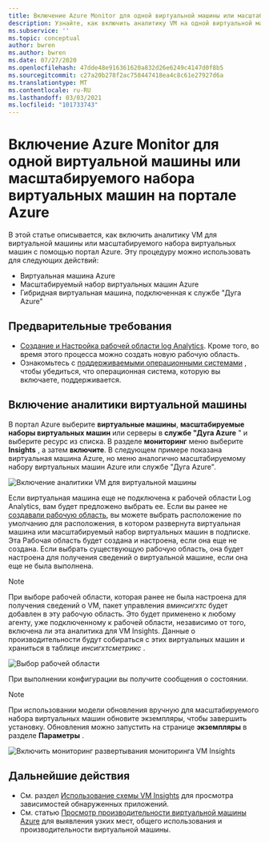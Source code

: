 ```yaml
---
title: Включение Azure Monitor для одной виртуальной машины или масштабируемого набора виртуальных машин на портале Azure
description: Узнайте, как включить аналитику VM на одной виртуальной машине Azure или в масштабируемом наборе виртуальных машин с помощью портал Azure.
ms.subservice: ''
ms.topic: conceptual
author: bwren
ms.author: bwren
ms.date: 07/27/2020
ms.openlocfilehash: 47dde48e916361620a832d26e6249c4147d0f8b5
ms.sourcegitcommit: c27a20b278f2ac758447418ea4c8c61e27927d6a
ms.translationtype: MT
ms.contentlocale: ru-RU
ms.lasthandoff: 03/03/2021
ms.locfileid: "101733743"
---
```

# <a name="enable-azure-monitor-for-single-virtual-machine-or-virtual-machine-scale-set-in-the-azure-portal"></a>Включение Azure Monitor для одной виртуальной машины или масштабируемого набора виртуальных машин на портале Azure
В этой статье описывается, как включить аналитику VM для виртуальной машины или масштабируемого набора виртуальных машин с помощью портал Azure. Эту процедуру можно использовать для следующих действий:

- Виртуальная машина Azure
- Масштабируемый набор виртуальных машин Azure
- Гибридная виртуальная машина, подключенная к службе "Дуга Azure"

## <a name="prerequisites"></a>Предварительные требования

- [Создание и Настройка рабочей области log Analytics](./vminsights-configure-workspace.md). Кроме того, во время этого процесса можно создать новую рабочую область.
- Ознакомьтесь с [поддерживаемыми операционными системами](./vminsights-enable-overview.md#supported-operating-systems) , чтобы убедиться, что операционная система, которую вы включаете, поддерживается. 

## <a name="enable-vm-insights"></a>Включение аналитики виртуальной машины

В портал Azure выберите **виртуальные машины**, **масштабируемые наборы виртуальных машин** или серверы в **службе "Дуга Azure** " и выберите ресурс из списка. В разделе **мониторинг** меню выберите **Insights** , а затем **включите**. В следующем примере показана виртуальная машина Azure, но меню аналогично масштабируемому набору виртуальных машин Azure или службе "Дуга Azure".

![Включение аналитики VM для виртуальной машины](media/vminsights-enable-portal/enable-vminsights-vm-portal.png)

Если виртуальная машина еще не подключена к рабочей области Log Analytics, вам будет предложено выбрать ее. Если вы ранее не [создавали рабочую область](../logs/quick-create-workspace.md), вы можете выбрать расположение по умолчанию для расположения, в котором развернута виртуальная машина или масштабируемый набор виртуальных машин в подписке. Эта Рабочая область будет создана и настроена, если она еще не создана. Если выбрать существующую рабочую область, она будет настроена для получения сведений о виртуальной машине, если она еще не была выполнена.

> [!NOTE]
> При выборе рабочей области, которая ранее не была настроена для получения сведений о VM, пакет управления *вминсигхтс* будет добавлен в эту рабочую область. Это будет применено к любому агенту, уже подключенному к рабочей области, независимо от того, включена ли эта аналитика для VM Insights. Данные о производительности будут собираться с этих виртуальных машин и храниться в таблице *инсигхтсметрикс* .

![Выбор рабочей области](media/vminsights-enable-portal/select-workspace.png)

При выполнении конфигурации вы получите сообщения о состоянии.

>[!NOTE]
>При использовании модели обновления вручную для масштабируемого набора виртуальных машин обновите экземпляры, чтобы завершить установку. Обновления можно запустить на странице **экземпляры** в разделе **Параметры** .

![Включить мониторинг развертывания мониторинга VM Insights](media/vminsights-enable-portal/onboard-vminsights-vm-portal-status.png)



## <a name="next-steps"></a>Дальнейшие действия

* См. раздел [Использование схемы VM Insights](vminsights-maps.md) для просмотра зависимостей обнаруженных приложений. 
* См. статью [Просмотр производительности виртуальной машины Azure](vminsights-performance.md) для выявления узких мест, общего использования и производительности виртуальной машины.
